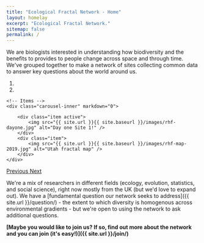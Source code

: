 ```yaml
---
title: "Ecological Fractal Network - Home"
layout: homelay
excerpt: "Ecological Fractal Network."
sitemap: false
permalink: /
---
```


We are biologists interested in understanding how biodiversity and the benefits to provides to people change across space and through time. We've grouped together to make a network of sites collecting common data to answer key questions about the world around us.


<div markdown="0" id="carousel" class="carousel slide" data-ride="carousel" data-interval="5000" data-pause="hover" >
    <!-- Menu -->
    <ol class="carousel-indicators">
        <li data-target="#carousel" data-slide-to="0" class="active"></li>
        <li data-target="#carousel" data-slide-to="1"></li>
    </ol>

    <!-- Items -->
    <div class="carousel-inner" markdown="0">

        <div class="item active">
            <img src="{{ site.url }}{{ site.baseurl }}/images/rhf-dayone.jpg" alt="Day one Site 1!" />
        </div>
        <div class="item">
            <img src="{{ site.url }}{{ site.baseurl }}/images/rhf-map-2019.jpg" alt="Utah fractal map" />
        </div>
    </div>
  <a class="left carousel-control" href="#carousel" role="button" data-slide="prev">
    <span class="glyphicon glyphicon-chevron-left" aria-hidden="true"></span>
    <span class="sr-only">Previous</span>
  </a>
  <a class="right carousel-control" href="#carousel" role="button" data-slide="next">
    <span class="glyphicon glyphicon-chevron-right" aria-hidden="true"></span>
    <span class="sr-only">Next</span>
  </a>
</div>




We're a mix of researchers in different fields (ecology, evolution, statistics, and social science), right now mostly from the UK (but we'd love to expand out). We have a [fundamental question our network seeks to address]({{ site.url }}/question/) - the extent to which diversity is homogenous across environmental gradients - but we're open to using the network to ask additional questions.

**[Maybe you would like to join us? If so, find out more about the network and you can join (it's easy!)]({{ site.url }}/join/)**
